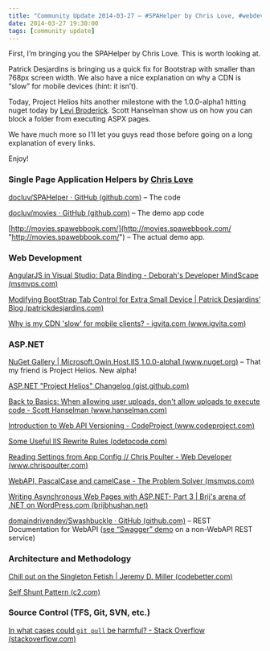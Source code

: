 ```yaml
---
title: "Community Update 2014-03-27 – #SPAHelper by Chris Love, #webdev, #aspnet, #swagger with #webapi and #git pull is bad"
date: 2014-03-27 19:30:00
tags: [community update]
---
```


First, I’m bringing you the SPAHelper by Chris Love. This is worth looking at. 

Patrick Desjardins is bringing us a quick fix for Bootstrap with smaller than 768px screen width. We also have a nice explanation on why a CDN is “slow” for mobile devices (hint: it isn’t). 

Today, Project Helios hits another milestone with the 1.0.0-alpha1 hitting nuget today by [Levi Broderick](https://twitter.com/LeviBroderick). Scott Hanselman show us on how you can block a folder from executing ASPX pages.

We have much more so I’ll let you guys read those before going on a long explanation of every links.

Enjoy!

### Single Page Application Helpers by [Chris Love](https://twitter.com/ChrisLove)

[docluv/SPAHelper · GitHub (github.com)](https://github.com/docluv/SPAHelper) – The code

[docluv/movies · GitHub (github.com)](https://github.com/docluv/movies) – The demo app code

[http://movies.spawebbook.com/](http://movies.spawebbook.com/ "http://movies.spawebbook.com/") – The actual demo app.

### Web Development

[AngularJS in Visual Studio: Data Binding - Deborah's Developer MindScape (msmvps.com)](http://msmvps.com/blogs/deborahk/archive/2014/03/03/angularjs-in-visual-studio-data-binding.aspx)

[Modifying BootStrap Tab Control for Extra Small Device | Patrick Desjardins' Blog (patrickdesjardins.com)](http://patrickdesjardins.com/blog/modifying-bootstrap-tab-control-for-extra-small-device)

[Why is my CDN 'slow' for mobile clients? - igvita.com (www.igvita.com)](http://www.igvita.com/2014/03/26/why-is-my-cdn-slow-for-mobile-clients/)

### ASP.NET

[NuGet Gallery | Microsoft.Owin.Host.IIS 1.0.0-alpha1 (www.nuget.org)](http://www.nuget.org/packages/Microsoft.Owin.Host.IIS/) – That my friend is Project Helios. New alpha! 

[ASP.NET "Project Helios" Changelog (gist.github.com)](https://gist.github.com/GrabYourPitchforks/9815749)

[Back to Basics: When allowing user uploads, don't allow uploads to execute code - Scott Hanselman (www.hanselman.com)](http://www.hanselman.com/blog/BackToBasicsWhenAllowingUserUploadsDontAllowUploadsToExecuteCode.aspx)

[Introduction to Web API Versioning - CodeProject (www.codeproject.com)](http://www.codeproject.com/Articles/741326/Introduction-to-Web-API-Versioning)

[Some Useful IIS Rewrite Rules (odetocode.com)](http://odetocode.com/blogs/scott/archive/2014/03/27/some-useful-iis-rewrite-rules.aspx)

[Reading Settings from App Config // Chris Poulter - Web Developer (www.chrispoulter.com)](http://www.chrispoulter.com/blog/post/reading-settings-from-app-config)

[WebAPI, PascalCase and camelCase - The Problem Solver (msmvps.com)](http://msmvps.com/blogs/theproblemsolver/archive/2014/03/26/webapi-pascalcase-and-camelcase.aspx)

[Writing Asynchronous Web Pages with ASP.NET- Part 3 | Brij's arena of .NET on WordPress.com (brijbhushan.net)](http://brijbhushan.net/2014/03/28/writing-asynchronous-web-pages-with-asp-net-part-3/)

[domaindrivendev/Swashbuckle · GitHub (github.com)](https://github.com/domaindrivendev/Swashbuckle) – REST Documentation for WebAPI ([see “Swagger” demo](http://petstore.swagger.wordnik.com/) on a non-WebAPI REST service)

### Architecture and Methodology

[Chill out on the Singleton Fetish | Jeremy D. Miller (codebetter.com)](http://codebetter.com/jeremymiller/2005/08/04/chill-out-on-the-singleton-fetish/)

[Self Shunt Pattern (c2.com)](http://c2.com/cgi/wiki?SelfShuntPattern)

### Source Control (TFS, Git, SVN, etc.)

[In what cases could `git pull` be harmful? - Stack Overflow (stackoverflow.com)](http://stackoverflow.com/questions/15316601/in-what-cases-could-git-pull-be-harmful)